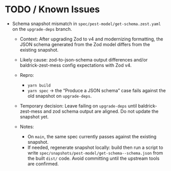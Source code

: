 # TODO / Known Issues

- Schema snapshot mismatch in `spec/pest-model/get-schema.zest.yaml` on the
  `upgrade-deps` branch.

  - Context: After upgrading Zod to v4 and modernizing formatting, the JSON
    schema generated from the Zod model differs from the existing snapshot.

  - Likely cause: zod-to-json-schema output differences and/or
    baldrick-zest-mess config expectations with Zod v4.

  - Repro:
    - `yarn build`
    - `yarn spec` → the “Produce a JSON schema” case fails against the old
      snapshot on `upgrade-deps`.

  - Temporary decision: Leave failing on `upgrade-deps` until
    baldrick-zest-mess and zod schema output are aligned. Do not update the
    snapshot yet.

  - Notes:
    - On `main`, the same spec currently passes against the existing
      snapshot.
    - If needed, regenerate snapshot locally: build then run a script to
      write `spec/snapshots/pest-model/get-schema--schema.json` from the
      built `dist/` code. Avoid committing until the upstream tools are
      confirmed.
